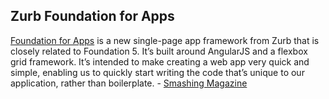 ## Zurb Foundation for Apps
[Foundation for Apps](http://foundation.zurb.com/apps/) is a new single-page app framework from Zurb that is closely related to
Foundation 5. It’s built around AngularJS and a flexbox grid framework. It’s intended to make
creating a web app very quick and simple, enabling us to quickly start writing the code that’s
unique to our application, rather than boilerplate. - [Smashing Magazine](http://www.smashingmagazine.com/2015/04/28/creating-web-app-in-foundation-for-apps/)
